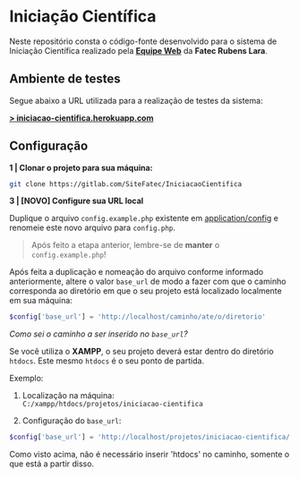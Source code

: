 # Iniciação Científica

Neste repositório consta o código-fonte desenvolvido para o sistema de Iniciação Científica realizado pela [**Equipe Web**](https://fatecrl.edu.br/setores/equipe-web) da **Fatec Rubens Lara**.

## Ambiente de testes

Segue abaixo a URL utilizada para a realização de testes da sistema:<br>

[**> iniciacao-cientifica.herokuapp.com**](https://iniciacao-cientifica.herokuapp.com/)

## Configuração

**1 | Clonar o projeto para sua máquina:**

```bash
git clone https://gitlab.com/SiteFatec/IniciacaoCientifica
```

**3 | [NOVO] Configure sua URL local**

Duplique o arquivo `config.example.php` existente em [application/config](https://gitlab.com/SiteFatec/IniciacaoCientifica/tree/master/application/config) e renomeie este novo arquivo para `config.php`.

> Após feito a etapa anterior, lembre-se de **manter** o  `config.example.php`!

Após feita a duplicação e nomeação do arquivo conforme informado anteriormente, altere o valor `base_url` de modo a fazer com que o caminho corresponda ao diretório em que o seu projeto está localizado localmente em sua máquina:

```php
$config['base_url'] = 'http://localhost/caminho/ate/o/diretorio'
```

*Como sei o caminho a ser inserido no `base_url`?*

Se você utiliza o **XAMPP**, o seu projeto deverá estar dentro do diretório `htdocs`. Este mesmo `htdocs` é o seu ponto de partida. 

Exemplo:

1. Localização na máquina:<br>
`C:/xampp/htdocs/projetos/iniciacao-cientifica`

2. Configuração do `base_url`:<br>

```php
$config['base_url'] = 'http://localhost/projetos/iniciacao-cientifica/'
```

Como visto acima, não é necessário inserir 'htdocs' no caminho, somente o que está a partir disso.